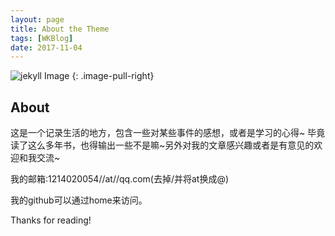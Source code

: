 ```yaml
---
layout: page
title: About the Theme
tags: [WKBlog]
date: 2017-11-04
---
```


![jekyll Image](http://dab1nmslvvntp.cloudfront.net/wp-content/uploads/2015/02/1424055625jekyll.png)
{: .image-pull-right}


## About

这是一个记录生活的地方，包含一些对某些事件的感想，或者是学习的心得~
毕竟读了这么多年书，也得输出一些不是嘛~另外对我的文章感兴趣或者是有意见的欢迎和我交流~

我的邮箱:1214020054//at//qq.com(去掉/并将at换成@)

我的github可以通过home来访问。

Thanks for reading!
